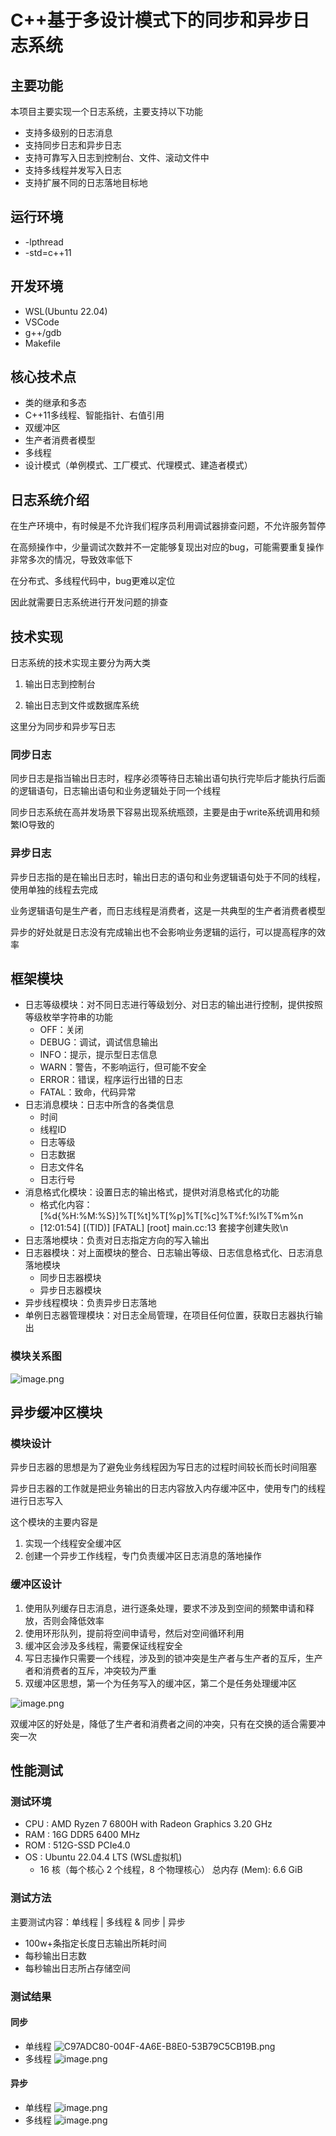 # C++基于多设计模式下的同步和异步日志系统

## 主要功能

本项目主要实现一个日志系统，主要支持以下功能
* 支持多级别的日志消息
* 支持同步日志和异步日志
* 支持可靠写入日志到控制台、文件、滚动文件中
* 支持多线程并发写入日志
* 支持扩展不同的日志落地目标地

## 运行环境

* -lpthread
* -std=c++11

## 开发环境

* WSL(Ubuntu 22.04)
* VSCode
* g++/gdb
* Makefile

## 核心技术点

* 类的继承和多态
* C++11多线程、智能指针、右值引用
* 双缓冲区
* 生产者消费者模型
* 多线程
* 设计模式（单例模式、工厂模式、代理模式、建造者模式）

## 日志系统介绍

在生产环境中，有时候是不允许我们程序员利用调试器排查问题，不允许服务暂停

在高频操作中，少量调试次数并不一定能够复现出对应的bug，可能需要重复操作非常多次的情况，导致效率低下

在分布式、多线程代码中，bug更难以定位

因此就需要日志系统进行开发问题的排查

## 技术实现

日志系统的技术实现主要分为两大类

1. 输出日志到控制台

2. 输出日志到文件或数据库系统

这里分为同步和异步写日志

### 同步日志

同步日志是指当输出日志时，程序必须等待日志输出语句执行完毕后才能执行后面的逻辑语句，日志输出语句和业务逻辑处于同一个线程

同步日志系统在高并发场景下容易出现系统瓶颈，主要是由于write系统调用和频繁IO导致的

### 异步日志

异步日志指的是在输出日志时，输出日志的语句和业务逻辑语句处于不同的线程，使用单独的线程去完成

业务逻辑语句是生产者，而日志线程是消费者，这是一共典型的生产者消费者模型

异步的好处就是日志没有完成输出也不会影响业务逻辑的运行，可以提高程序的效率

## 框架模块

* 日志等级模块：对不同日志进行等级划分、对日志的输出进行控制，提供按照等级枚举字符串的功能
  * OFF：关闭
  * DEBUG：调试，调试信息输出
  * INFO：提示，提示型日志信息
  * WARN：警告，不影响运行，但可能不安全
  * ERROR：错误，程序运行出错的日志
  * FATAL：致命，代码异常
* 日志消息模块：日志中所含的各类信息
  * 时间
  * 线程ID
  * 日志等级
  * 日志数据
  * 日志文件名
  * 日志行号
* 消息格式化模块：设置日志的输出格式，提供对消息格式化的功能
  * 格式化内容：[%d{%H:%M:%S}]%T[%t]%T[%p]%T[%c]%T%f:%l%T%m%n
  * [12:01:54]    [(TID)]    [FATAL]    [root]    main.cc:13    套接字创建失败\n
* 日志落地模块：负责对日志指定方向的写入输出
* 日志器模块：对上面模块的整合、日志输出等级、日志信息格式化、日志消息落地模块
  * 同步日志器模块
  * 异步日志器模块
* 异步线程模块：负责异步日志落地
* 单例日志器管理模块：对日志全局管理，在项目任何位置，获取日志器执行输出

### 模块关系图

![image.png](https://s2.loli.net/2024/09/06/OJXmjhyqEwPRsbY.png)

## 异步缓冲区模块

### 模块设计

异步日志器的思想是为了避免业务线程因为写日志的过程时间较长而长时间阻塞

异步日志器的工作就是把业务输出的日志内容放入内存缓冲区中，使用专门的线程进行日志写入

这个模块的主要内容是

1. 实现一个线程安全缓冲区
2. 创建一个异步工作线程，专门负责缓冲区日志消息的落地操作

### 缓冲区设计

1. 使用队列缓存日志消息，进行逐条处理，要求不涉及到空间的频繁申请和释放，否则会降低效率
2. 使用环形队列，提前将空间申请号，然后对空间循环利用
3. 缓冲区会涉及多线程，需要保证线程安全
4. 写日志操作只需要一个线程，涉及到的锁冲突是生产者与生产者的互斥，生产者和消费者的互斥，冲突较为严重
5. 双缓冲区思想，第一个为任务写入的缓冲区，第二个是任务处理缓冲区

![image.png](https://s2.loli.net/2024/09/12/AS6YXdRypnCPxIg.png)

双缓冲区的好处是，降低了生产者和消费者之间的冲突，只有在交换的适合需要冲突一次

## 性能测试

### 测试环境

* CPU : AMD Ryzen 7 6800H with Radeon Graphics 3.20 GHz
* RAM : 16G DDR5 6400 MHz
* ROM : 512G-SSD PCIe4.0
* OS : Ubuntu 22.04.4 LTS (WSL虚拟机)  
   * 16 核（每个核心 2 个线程，8 个物理核心） 总内存 (Mem): 6.6 GiB

### 测试方法

主要测试内容：单线程 | 多线程 & 同步 | 异步

* 100w+条指定长度日志输出所耗时间
* 每秒输出日志数
* 每秒输出日志所占存储空间


### 测试结果

#### 同步

* 单线程
![_C97ADC80-004F-4A6E-B8E0-53B79C5CB19B_.png](https://s2.loli.net/2024/09/20/5wYjBKIiJup3akz.png)
* 多线程
![image.png](https://s2.loli.net/2024/09/20/TPDJBNcVKR5zXCU.png)

#### 异步

* 单线程
![image.png](https://s2.loli.net/2024/09/20/aAMf7DoVW1zImwh.png)
* 多线程
![image.png](https://s2.loli.net/2024/09/20/AJeUbpSPjDFRofr.png)
